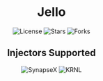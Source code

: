 <h1 align="center">Jello</h1>
<p align="center">
    <img alt="License" src="https://img.shields.io/badge/License-GNU GPL 3.0-blue?style=for-the-badge">
    <img alt="Stars" src="https://img.shields.io/github/stars/DogeProd/Jello?color=blue&style=for-the-badge">
    <img alt="Forks" src="https://img.shields.io/github/forks/DogeProd/Jello?color=blue&style=for-the-badge">
</p>
<h2 align="center">Injectors Supported</h2>
<p align="center">
    <img alt="SynapseX" src="https://img.shields.io/badge/SYNX-Good-blue?style=for-the-badge">
    <img alt="KRNL" src="https://img.shields.io/badge/KRNL-Good-blue?style=for-the-badge">
</p>

